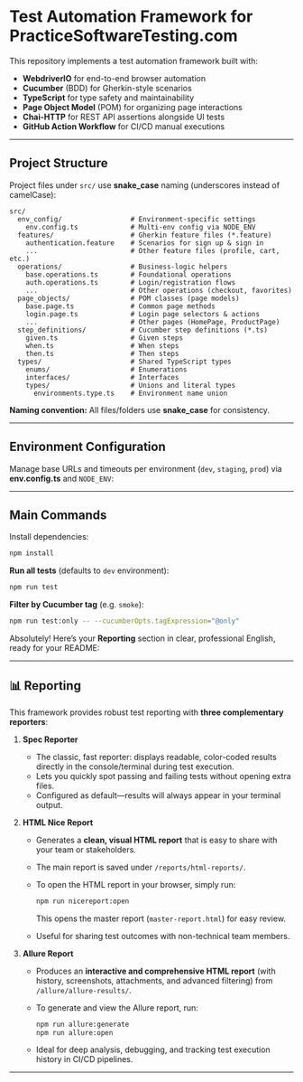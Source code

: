 # Test Automation Framework for PracticeSoftwareTesting.com

This repository implements a test automation framework built with:

- **WebdriverIO** for end-to-end browser automation
- **Cucumber** (BDD) for Gherkin-style scenarios
- **TypeScript** for type safety and maintainability
- **Page Object Model** (POM) for organizing page interactions
- **Chai-HTTP** for REST API assertions alongside UI tests
- **GitHub Action Workflow** for CI/CD manual executions

---

## Project Structure

Project files under `src/` use **snake_case** naming (underscores instead of camelCase):

```text
src/
  env_config/                 # Environment-specific settings
    env.config.ts             # Multi-env config via NODE_ENV
  features/                   # Gherkin feature files (*.feature)
    authentication.feature    # Scenarios for sign up & sign in
    ...                       # Other feature files (profile, cart, etc.)
  operations/                 # Business-logic helpers
    base.operations.ts        # Foundational operations
    auth.operations.ts        # Login/registration flows
    ...                       # Other operations (checkout, favorites)
  page_objects/               # POM classes (page models)
    base.page.ts              # Common page methods
    login.page.ts             # Login page selectors & actions
    ...                       # Other pages (HomePage, ProductPage)
  step_definitions/           # Cucumber step definitions (*.ts)
    given.ts                  # Given steps
    when.ts                   # When steps
    then.ts                   # Then steps
  types/                      # Shared TypeScript types
    enums/                    # Enumerations
    interfaces/               # Interfaces
    types/                    # Unions and literal types
      environments.type.ts    # Environment name union
```

**Naming convention:** All files/folders use **snake_case** for consistency.

---

## Environment Configuration

Manage base URLs and timeouts per environment (`dev`, `staging`, `prod`) via **env.config.ts** and `NODE_ENV`:

---

## Main Commands

Install dependencies:

```bash
npm install
```

**Run all tests** (defaults to `dev` environment):

```bash
npm run test
```

**Filter by Cucumber tag** (e.g. `smoke`):

```bash
npm run test:only -- --cucumberOpts.tagExpression="@only"
```

Absolutely! Here’s your **Reporting** section in clear, professional English, ready for your README:

---

## 📊 Reporting

This framework provides robust test reporting with **three complementary reporters**:

1. **Spec Reporter**

    - The classic, fast reporter: displays readable, color-coded results directly in the console/terminal during test execution.
    - Lets you quickly spot passing and failing tests without opening extra files.
    - Configured as default—results will always appear in your terminal output.

2. **HTML Nice Report**

    - Generates a **clean, visual HTML report** that is easy to share with your team or stakeholders.
    - The main report is saved under `/reports/html-reports/`.
    - To open the HTML report in your browser, simply run:

        ```bash
        npm run nicereport:open
        ```

        This opens the master report (`master-report.html`) for easy review.

    - Useful for sharing test outcomes with non-technical team members.

3. **Allure Report**

    - Produces an **interactive and comprehensive HTML report** (with history, screenshots, attachments, and advanced filtering) from `/allure/allure-results/`.
    - To generate and view the Allure report, run:

        ```bash
        npm run allure:generate
        npm run allure:open
        ```

    - Ideal for deep analysis, debugging, and tracking test execution history in CI/CD pipelines.

---
